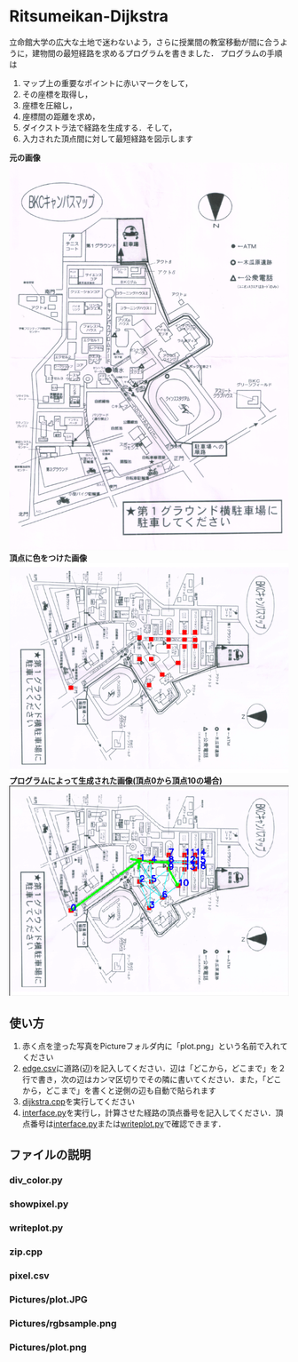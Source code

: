# Ritsumeikan-Dijkstra

立命館大学の広大な土地で迷わないよう，さらに授業間の教室移動が間に合うように，建物間の最短経路を求めるプログラムを書きました．
プログラムの手順は

1. マップ上の重要なポイントに赤いマークをして，
2. その座標を取得し，
3. 座標を圧縮し，
4. 座標間の距離を求め，
5. ダイクストラ法で経路を生成する．そして，
6. 入力された頂点間に対して最短経路を図示します

**元の画像**
![元の写真](./Pictures/19091201.JPG)
**頂点に色をつけた画像**
![頂点に色をつけた写真](./Pictures/plot.png)
**プログラムによって生成された画像(頂点0から頂点10の場合)**
![元の写真](./Pictures/Figure_1.png)

## 使い方

1. 赤く点を塗った写真をPictureフォルダ内に「plot.png」という名前で入れてください
2. [edge.csv](./edge.csv)に道路(辺)を記入してください．辺は「どこから，どこまで」を２行で書き，次の辺はカンマ区切りでその隣に書いてください．また，「どこから，どこまで」を書くと逆側の辺も自動で貼られます
3. [dijkstra.cpp](./dijkstra.cpp)を実行してください
4. [interface.py](./interface.py)を実行し，計算させた経路の頂点番号を記入してください．頂点番号は[interface.py](./interface.py)または[writeplot.py](./writeplot.py)で確認できます．

## ファイルの説明

### div_color.py

### showpixel.py

### writeplot.py

### zip.cpp

### pixel.csv

### Pictures/plot.JPG

### Pictures/rgbsample.png

### Pictures/plot.png
